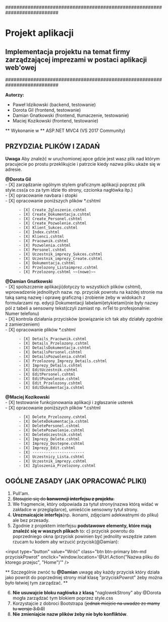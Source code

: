 ###########################################################################

# Projekt aplikacji 
## Implementacja projektu na temat firmy zarządzającej imprezami w postaci aplikacji web'owej

###########################################################################

**Autorzy:**
* Paweł Idzikowski (backend, testowanie)
* Dorota Gil (frontend, testowanie)
* Damian Gnatkowski (frontend, tłumaczenie, testowanie)
* Maciej Kozikowski (frontend, testowanie)

** Wykonanie w ** ASP.NET MVC4 (VS 2017 Community)

## PRZYDZIAŁ PLIKÓW I ZADAŃ

**Uwaga** Aby znaleźć w uruchomionej apce gdzie jest wasz plik nad którym pracujecie po prostu przeklikujcie i patrzcie kiedy nazwa pliku ukaże się w adresie.

**@Dorota Gil** \
        - [X] zarządzanie ogólnym stylem graficznym aplikacji poprzez plik style.css(a co za tym idzie tło strony, czcionka nagłówka itp.) <br/>
	- [X] opracowanie navbara i stopki <br/>
	- [X] opracowanie poniższych plików *.cshtml  <br/>
	
		  - [X] Create_Zgloszenie.cshtml  
		  - [X] Create_Dokumentacja.cshtml 
		  - [X] Create_Personel.cshtml 
		  - [X] Create_Pozwolenie.cshtml 
		  - [X] Klient_Sukces.cshtml 
		  - [X] Index.cshtml 
		  - [X] Klienci.cshtml   
		  - [X] Pracownik.cshtml  
		  - [X] Pozwolenia.cshtml  
		  - [X] Personel.cshtml 
		  - [X] Uczestnik_imprezy_Sukces.cshtml  
		  - [X] Uczestnik_imprezy_Create.cshtml   
		  - [X] Dokumentacja.cshtml   
		  - [X] Przelozony_Listaimprez.cshtml 
		  - [X] Przelozony.cshtml ~~(nowe)~~
		  
**@Damian Gnatkowski** \
        - [X] spolszczenie aplikacji(dotyczy to wszystkich plików cshtml), wprowadzenie jednolitych nazw. np. przycisk powrotu na każdej stronie ma taką samą nazwę i oprawę graficzną i zrobienie żeby w widokach z formularzami np. edycji Dokumentacji labelami(etykietami)nie były nazwy pól z tabeli a sensowny tekst(czyli zamiast np. nrTel to profesjonalnie: Numer telefonu) <br/>
	- [X] kontrola działania przycisków (powiązanie ich tak aby działały zgodnie z zamierzeniem) <br/>
	- [X] opracowanie plików *.cshtml <br/>
		
		  - [X] Details_Pracownik.cshtml 
		  - [X] Details_Przelozony.cshtml 
		  - [X] DetailsDokumentacja.cshtml  
		  - [X] DetailsPersonel.cshtml 
		  - [X] DetailsPozwolenia.cshtml  
		  - [X] Przelozony_Imprezy_Details.cshtml  
		  - [X] Imprezy_Details.cshtml 
		  - [X] EditUczestnik.cshtml 
		  - [X] EditPersonel.cshtml 
		  - [X] EditPozwolenie.cshtml 
		  - [X] Edit_Przelozony.cshtml 
		  - [X] EditDokumentacja.cshtml 

**@Maciej Kozikowski** \
        - [X] testowanie funkcjonowania aplikacji i zgłaszanie usterek <br/>
	- [X] opracowanie poniższych plików *.cshtml  <br/>
		
		  - [X] Delete_Przelozony.cshtml   
		  - [X] DeleteDokumentacja.cshtml 
		  - [X] DeletePersonel.cshtml 
		  - [X] DeletePozwolenie.cshtml 
		  - [X] DeleteUczestnik.cshtml 
		  - [X] Imprezy_Delete.cshtml 
		  - [X] Imprezy_Dostepne.cshtml 
		  - [X] Imprezy_Edit.cshtml 
		  - [X] -----------------------
		  - [X] Uczestnicy_Lista.cshtml
		  - [X] Uczestnik_imprezy.cshtml 
		  - [X] Zgloszenia_Przelozony.cshtml 


## OGÓLNE ZASADY (JAK OPRACOWAĆ PLIKI)

1. Pull'am.
2. ~~Stosujcie się do **konwencji interfejsu z projektu**.~~
3. We fragmencie, który odpowiada za tytuł strony(nazwa którą widać w zakładce w przeglądarce), umieśćcie sensowny tytuł strony.
4. **Urozmaicajcie interfejs**(np. ikonami, zdjęciami adekwatnymi do pliku) ale bez przesady.
5. Zgodnie z projektem interfejsu **podstawowe elementy, które mają znaleźć się w waszych plikach** to:
c) przycisk powrotu do poprzedniego okna (przycisk powinien być jednolity wszędzie zatem rzucam tu kodem
aby wrzucić przycisk(@Damian): 

<input type="button" value="Wróć" class="btn btn-primary btn-md przyciskPowrot" onclick="window.location='@Url.Action("Nazwa pliku do ktorego przejsc", "Home")'" />

** Szczególnie zwróć tu **@Damian** uwagę aby każdy przycisk który działa jako powrót do poprzedniej strony miał klasę "przyciskPowrot" żeby można było łatwiej tym zarządzać. **

6. **Nie usuwajcie bloku nagłówka z klasą** "naglowekStrony" aby @Dorota mogła zarządzać tym blokiem poprzez style.css
7. Korzystajcie z dobroci Bootstrapa (~~jednak miejcie na uwadze ze mamy tu wersje 3.0.0~~)
8. **Nie zmieniajcie nazw plików żeby nie było konfliktów**.